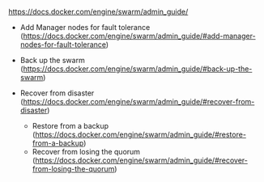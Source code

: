 https://docs.docker.com/engine/swarm/admin_guide/

- Add Manager nodes for fault tolerance (https://docs.docker.com/engine/swarm/admin_guide/#add-manager-nodes-for-fault-tolerance)

- Back up the swarm (https://docs.docker.com/engine/swarm/admin_guide/#back-up-the-swarm)

- Recover from disaster (https://docs.docker.com/engine/swarm/admin_guide/#recover-from-disaster)

  - Restore from a backup (https://docs.docker.com/engine/swarm/admin_guide/#restore-from-a-backup)
  - Recover from losing the quorum (https://docs.docker.com/engine/swarm/admin_guide/#recover-from-losing-the-quorum)
  